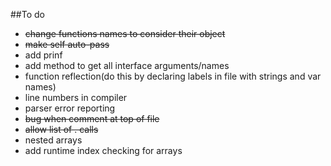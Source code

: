 ##To do
* ~~change functions names to consider their object~~
* ~~make self auto-pass~~
* add prinf
* add method to get all interface arguments/names
* function reflection(do this by declaring labels in file with strings and var names)
* line numbers in compiler
* parser error reporting
* ~~bug when comment at top of file~~
* ~~allow list of . calls~~
* nested arrays
* add runtime index checking for arrays
